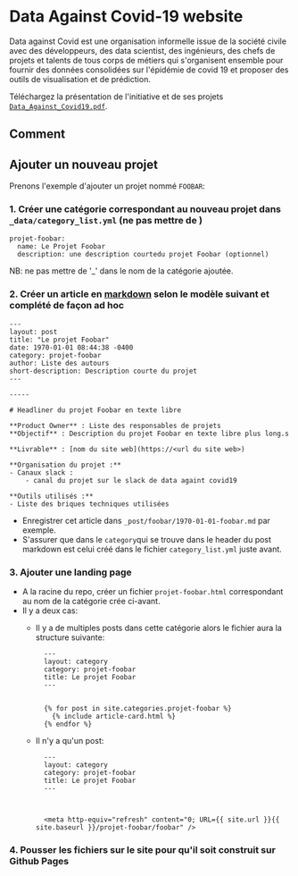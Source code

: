 # Data Against Covid-19 website

Data against Covid est une organisation informelle issue de la société civile avec des développeurs, des data scientist, des ingénieurs, des chefs de projets et talents de tous corps de métiers qui s'organisent ensemble pour fournir des données consolidées sur l'épidémie de covid 19 et proposer des outils de visualisation et de prédiction.

Téléchargez la présentation de l'initiative et de ses projets [`Data_Against_Covid19.pdf`](https://drive.google.com/file/d/11enKiBPKxGW4b0eLi_IlN68MbXGdk7nc/view).

## Comment

## Ajouter un nouveau projet

Prenons l'exemple d'ajouter un projet nommé `FOOBAR`:

### 1. Créer une catégorie correspondant au nouveau projet dans `_data/category_list.yml` (ne pas mettre de )
	
	projet-foobar:
	  name: Le Projet Foobar
	  description: une description courtedu projet Foobar (optionnel)
		  
NB: ne pas mettre de '_' dans le nom de la catégorie ajoutée.
	
	  
### 2. Créer un article en [markdown](https://wprock.fr/blog/markdown-syntaxe/) selon le modèle suivant et complété de façon ad hoc
		
	---
	layout: post
	title: "Le projet Foobar"
	date: 1970-01-01 08:44:38 -0400 
	category: projet-foobar
	author: Liste des autours
	short-description: Description courte du projet
	---
	
	-----
	
	# Headliner du projet Foobar en texte libre
	
	**Product Owner** : Liste des responsables de projets		
	**Objectif** : Description du projet Foobar en texte libre plus long.s
	
	**Livrable** : [nom du site web](https://<url du site web>)
	
	**Organisation du projet :**
	- Canaux slack :
	    - canal du projet sur le slack de data againt covid19
	
	**Outils utilisés :**
	- Liste des briques techniques utilisées

- Enregistrer cet article dans `_post/foobar/1970-01-01-foobar.md` par exemple.
- S'assurer que dans le `category`qui se trouve dans le header du post markdown est celui créé dans le fichier `category_list.yml` juste avant.

	
### 3. Ajouter une landing page

- A la racine du repo, créer un fichier `projet-foobar.html` correspondant au nom de la catégorie crée ci-avant.
- Il y a deux cas:
	- Il y a de multiples posts dans cette catégorie alors le fichier aura la structure suivante:

			---
			layout: category
			category: projet-foobar
			title: Le projet Foobar
			---
			
			
			{% for post in site.categories.projet-foobar %}
			  {% include article-card.html %}
			{% endfor %}

		
	- Il n'y a qu'un post:

			---
			layout: category
			category: projet-foobar
			title: Le projet Foobar
			---
			
			
			
			<meta http-equiv="refresh" content="0; URL={{ site.url }}{{ site.baseurl }}/projet-foobar/foobar" />
				
### 4. Pousser les fichiers sur le site pour qu'il soit construit sur Github Pages

				
	


